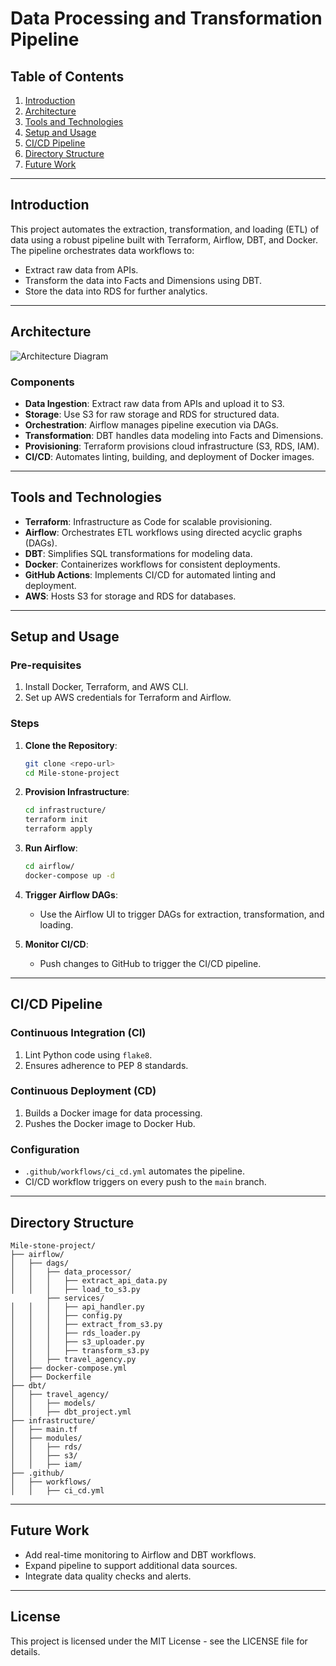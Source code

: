 
# Data Processing and Transformation Pipeline

## Table of Contents
1. [Introduction](#introduction)
2. [Architecture](#architecture)
3. [Tools and Technologies](#tools-and-technologies)
4. [Setup and Usage](#setup-and-usage)
5. [CI/CD Pipeline](#ci-cd-pipeline)
6. [Directory Structure](#directory-structure)
7. [Future Work](#future-work)

---

## Introduction
This project automates the extraction, transformation, and loading (ETL) of data using a robust pipeline built with Terraform, Airflow, DBT, and Docker. The pipeline orchestrates data workflows to:
- Extract raw data from APIs.
- Transform the data into Facts and Dimensions using DBT.
- Store the data into RDS for further analytics.

---

## Architecture
![Architecture Diagram](architecture-diagram-placeholder.png)

### Components
- **Data Ingestion**: Extract raw data from APIs and upload it to S3.
- **Storage**: Use S3 for raw storage and RDS for structured data.
- **Orchestration**: Airflow manages pipeline execution via DAGs.
- **Transformation**: DBT handles data modeling into Facts and Dimensions.
- **Provisioning**: Terraform provisions cloud infrastructure (S3, RDS, IAM).
- **CI/CD**: Automates linting, building, and deployment of Docker images.

---

## Tools and Technologies
- **Terraform**: Infrastructure as Code for scalable provisioning.
- **Airflow**: Orchestrates ETL workflows using directed acyclic graphs (DAGs).
- **DBT**: Simplifies SQL transformations for modeling data.
- **Docker**: Containerizes workflows for consistent deployments.
- **GitHub Actions**: Implements CI/CD for automated linting and deployment.
- **AWS**: Hosts S3 for storage and RDS for databases.

---

## Setup and Usage

### Pre-requisites
1. Install Docker, Terraform, and AWS CLI.
2. Set up AWS credentials for Terraform and Airflow.

### Steps
1. **Clone the Repository**:
   ```bash
   git clone <repo-url>
   cd Mile-stone-project
   ```

2. **Provision Infrastructure**:
   ```bash
   cd infrastructure/
   terraform init
   terraform apply
   ```

3. **Run Airflow**:
   ```bash
   cd airflow/
   docker-compose up -d
   ```

4. **Trigger Airflow DAGs**:
   - Use the Airflow UI to trigger DAGs for extraction, transformation, and loading.

5. **Monitor CI/CD**:
   - Push changes to GitHub to trigger the CI/CD pipeline.

---

## CI/CD Pipeline

### Continuous Integration (CI)
1. Lint Python code using `flake8`.
2. Ensures adherence to PEP 8 standards.

### Continuous Deployment (CD)
1. Builds a Docker image for data processing.
2. Pushes the Docker image to Docker Hub.

### Configuration
- `.github/workflows/ci_cd.yml` automates the pipeline.
- CI/CD workflow triggers on every push to the `main` branch.

---

## Directory Structure
```
Mile-stone-project/
├── airflow/
│   ├── dags/
│   │   ├── data_processor/
│   │   │   ├── extract_api_data.py
│   │   │   ├── load_to_s3.py
        ├── services/
│   │   │   ├── api_handler.py
│   │   │   ├── config.py
│   │   │   ├── extract_from_s3.py
│   │   │   ├── rds_loader.py
│   │   │   ├── s3_uploader.py
│   │   │   ├── transform_s3.py
│   │   ├── travel_agency.py
│   ├── docker-compose.yml
│   ├── Dockerfile
├── dbt/
│   ├── travel_agency/
│   │   ├── models/
│   │   ├── dbt_project.yml
├── infrastructure/
│   ├── main.tf
│   ├── modules/
│   │   ├── rds/
│   │   ├── s3/
│   │   ├── iam/
├── .github/
│   ├── workflows/
│   │   ├── ci_cd.yml
```

---

## Future Work
- Add real-time monitoring to Airflow and DBT workflows.
- Expand pipeline to support additional data sources.
- Integrate data quality checks and alerts.

---

## License
This project is licensed under the MIT License - see the LICENSE file for details.
